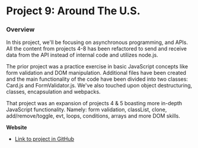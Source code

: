 # Project 9: Around The U.S.

### Overview

In this project, we'll be focusing on asynchronous programming, and APIs. All the content from projects 4-8 has been refactored to send and receive data from the API instead of internal code and utilizes node.js.

The prior project was a practice exercise in basic JavaScript concepts like form validation and DOM manipulation. Additional files have been created and the main functionality of the code have been divided into two classes: Card.js and FormValidator.js. We've also touched upon object destructuring, classes, encapsulation and webpacks.

That project was an expansion of projects 4 & 5 boasting more in-depth JavaScript functionality.
Namely: form validation, classList, clone, add/remove/toggle, evt, loops, conditions, arrays and more DOM skills.

**Website**

- [Link to project in GitHub](https://xxengineer-practicum.github.io/web_project_4)
